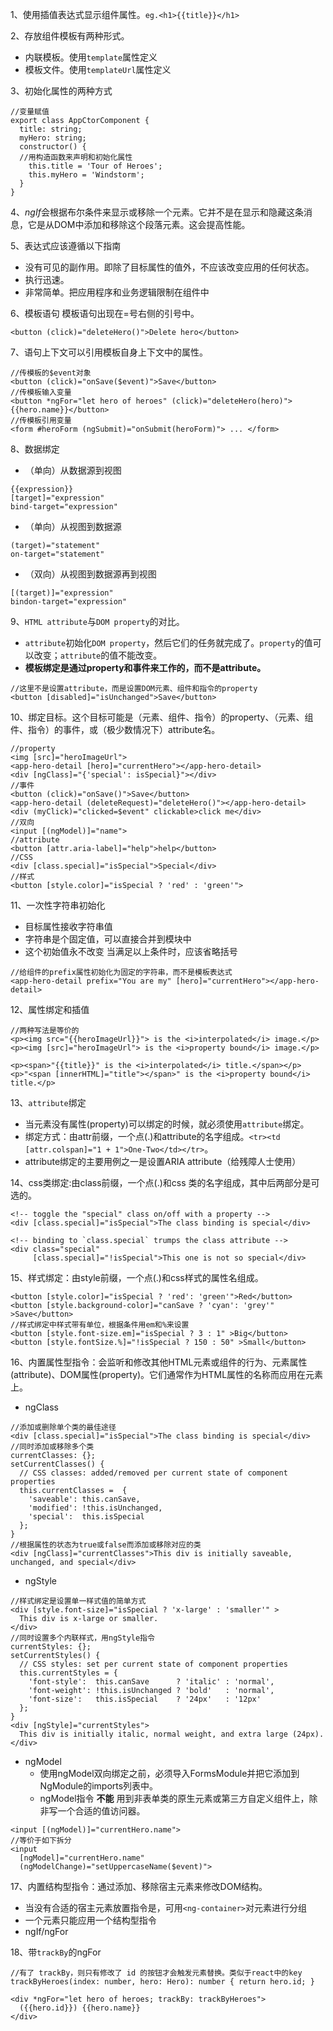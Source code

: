 1、使用插值表达式显示组件属性。`eg.<h1>{{title}}</h1>`

2、存放组件模板有两种形式。

* 内联模板。使用`template`属性定义
* 模板文件。使用`templateUrl`属性定义

3、初始化属性的两种方式
```
//变量赋值
export class AppCtorComponent {
  title: string;
  myHero: string;
  constructor() {
  //用构造函数来声明和初始化属性
    this.title = 'Tour of Heroes';
    this.myHero = 'Windstorm';
  }
}
```

4、*ngIf*会根据布尔条件来显示或移除一个元素。它并不是在显示和隐藏这条消息，它是从DOM中添加和移除这个段落元素。这会提高性能。

5、表达式应该遵循以下指南

* 没有可见的副作用。即除了目标属性的值外，不应该改变应用的任何状态。
* 执行迅速。
* 非常简单。把应用程序和业务逻辑限制在组件中

6、模板语句
模板语句出现在=号右侧的引号中。
```
<button (click)="deleteHero()">Delete hero</button>
```

7、语句上下文可以引用模板自身上下文中的属性。
```
//传模板的$event对象
<button (click)="onSave($event)">Save</button>
//传模板输入变量
<button *ngFor="let hero of heroes" (click)="deleteHero(hero)">{{hero.name}}</button>
//传模板引用变量
<form #heroForm (ngSubmit)="onSubmit(heroForm)"> ... </form>
```

8、数据绑定

* （单向）从数据源到视图
```
{{expression}}
[target]="expression"
bind-target="expression"
```
* （单向）从视图到数据源
```
(target)="statement"
on-target="statement"
```
* （双向）从视图到数据源再到视图
```
[(target)]="expression"
bindon-target="expression"
```

9、`HTML attribute`与`DOM property`的对比。

* `attribute`初始化`DOM property`，然后它们的任务就完成了。`property`的值可以改变；`attribute`的值不能改变。
* **模板绑定是通过property和事件来工作的，而不是attribute。**
```
//这里不是设置attribute，而是设置DOM元素、组件和指令的property
<button [disabled]="isUnchanged">Save</button>
```

10、绑定目标。这个目标可能是（元素、组件、指令）的property、（元素、组件、指令）的事件，或（极少数情况下）attribute名。
```
//property
<img [src]="heroImageUrl">
<app-hero-detail [hero]="currentHero"></app-hero-detail>
<div [ngClass]="{'special': isSpecial}"></div>
//事件
<button (click)="onSave()">Save</button>
<app-hero-detail (deleteRequest)="deleteHero()"></app-hero-detail>
<div (myClick)="clicked=$event" clickable>click me</div>
//双向
<input [(ngModel)]="name">
//attribute
<button [attr.aria-label]="help">help</button>
//CSS
<div [class.special]="isSpecial">Special</div>
//样式
<button [style.color]="isSpecial ? 'red' : 'green'">
```

11、一次性字符串初始化

* 目标属性接收字符串值
* 字符串是个固定值，可以直接合并到模块中
* 这个初始值永不改变
当满足以上条件时，应该省略括号
```
//给组件的prefix属性初始化为固定的字符串，而不是模板表达式
<app-hero-detail prefix="You are my" [hero]="currentHero"></app-hero-detail>
```

12、属性绑定和插值
```
//两种写法是等价的
<p><img src="{{heroImageUrl}}"> is the <i>interpolated</i> image.</p>
<p><img [src]="heroImageUrl"> is the <i>property bound</i> image.</p>

<p><span>"{{title}}" is the <i>interpolated</i> title.</span></p>
<p>"<span [innerHTML]="title"></span>" is the <i>property bound</i> title.</p>
```

13、`attribute`绑定

* 当元素没有属性(property)可以绑定的时候，就必须使用`attribute`绑定。
* 绑定方式：由attr前缀，一个点(.)和attribute的名字组成。`<tr><td [attr.colspan]="1 + 1">One-Two</td></tr>`。
* attribute绑定的主要用例之一是设置ARIA attribute（给残障人士使用）

14、css类绑定:由class前缀，一个点(.)和css 类的名字组成，其中后两部分是可选的。
```
<!-- toggle the "special" class on/off with a property -->
<div [class.special]="isSpecial">The class binding is special</div>

<!-- binding to `class.special` trumps the class attribute -->
<div class="special"
     [class.special]="!isSpecial">This one is not so special</div>
```

15、样式绑定：由style前缀，一个点(.)和css样式的属性名组成。
```
<button [style.color]="isSpecial ? 'red': 'green'">Red</button>
<button [style.background-color]="canSave ? 'cyan': 'grey'" >Save</button>
//样式绑定中样式带有单位，根据条件用em和%来设置
<button [style.font-size.em]="isSpecial ? 3 : 1" >Big</button>
<button [style.fontSize.%]="!isSpecial ? 150 : 50" >Small</button>
```

16、内置属性型指令：会监听和修改其他HTML元素或组件的行为、元素属性(attribute)、DOM属性(property)。它们通常作为HTML属性的名称而应用在元素上。

*  ngClass
```
//添加或删除单个类的最佳途径
<div [class.special]="isSpecial">The class binding is special</div>
//同时添加或移除多个类
currentClasses: {};
setCurrentClasses() {
  // CSS classes: added/removed per current state of component properties
  this.currentClasses =  {
    'saveable': this.canSave,
    'modified': !this.isUnchanged,
    'special':  this.isSpecial
  };
}
//根据属性的状态为true或false而添加或移除对应的类
<div [ngClass]="currentClasses">This div is initially saveable, unchanged, and special</div>
```
* ngStyle
```
//样式绑定是设置单一样式值的简单方式
<div [style.font-size]="isSpecial ? 'x-large' : 'smaller'" >
  This div is x-large or smaller.
</div>
//同时设置多个内联样式，用ngStyle指令
currentStyles: {};
setCurrentStyles() {
  // CSS styles: set per current state of component properties
  this.currentStyles = {
    'font-style':  this.canSave      ? 'italic' : 'normal',
    'font-weight': !this.isUnchanged ? 'bold'   : 'normal',
    'font-size':   this.isSpecial    ? '24px'   : '12px'
  };
}
<div [ngStyle]="currentStyles">
  This div is initially italic, normal weight, and extra large (24px).
</div>
```
* ngModel
    * 使用ngModel双向绑定之前，必须导入FormsModule并把它添加到NgModule的imports列表中。
    * ngModel指令 **不能** 用到非表单类的原生元素或第三方自定义组件上，除非写一个合适的值访问器。
```
<input [(ngModel)]="currentHero.name">
//等价于如下拆分
<input
  [ngModel]="currentHero.name"
  (ngModelChange)="setUppercaseName($event)">
```

17、内置结构型指令：通过添加、移除宿主元素来修改DOM结构。

* 当没有合适的宿主元素放置指令是，可用`<ng-container>`对元素进行分组
* 一个元素只能应用一个结构型指令
* ngIf/ngFor

18、带`trackBy`的ngFor

```
//有了 trackBy，则只有修改了 id 的按钮才会触发元素替换。类似于react中的key
trackByHeroes(index: number, hero: Hero): number { return hero.id; }

<div *ngFor="let hero of heroes; trackBy: trackByHeroes">
  ({{hero.id}}) {{hero.name}}
</div>
```
